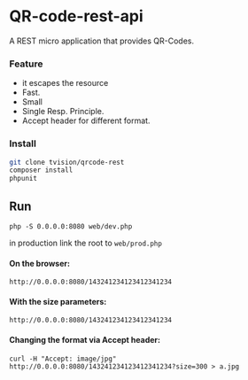 QR-code-rest-api
================

A  REST micro application that provides QR-Codes.

###  Feature

- it escapes the resource
- Fast.
- Small
- Single Resp. Principle.
- Accept header for different format.

### Install

``` bash
git clone tvision/qrcode-rest
composer install
phpunit
```

## Run

`php -S 0.0.0.0:8080 web/dev.php`

in production link the root to `web/prod.php`


#### On the browser:

`http://0.0.0.0:8080/143241234123412341234`

#### With the size parameters:

`http://0.0.0.0:8080/143241234123412341234`

#### Changing the format via Accept header:

`curl -H "Accept: image/jpg"  http://0.0.0.0:8080/143241234123412341234?size=300 > a.jpg`

